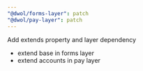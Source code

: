 ```yaml
---
"@dwol/forms-layer": patch
"@dwol/pay-layer": patch
---
```


Add extends property and layer dependency

- extend base in forms layer
- extend accounts in pay layer
